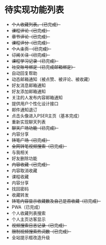# 待实现功能列表

-	~~个人收藏列表。（已完成）~~
-	~~课程评论（已完成）~~
-	~~章节评论（已完成）~~
-	~~课程评分（已完成）~~
-	~~个人主页 （已完成）~~
-	~~订阅关注（已完成）~~
-	~~课程学习记录（已完成）~~
-	~~社交账号绑定（已完成邮箱绑定）~~
-	自动回复帮助
-	动态邮箱通知（被点赞、被评论、被收藏）
-	好友消息邮箱通知
-	好友添加邮箱通知
-   关注的人发布内容邮箱通知
-   提供用户个性化设计接口
-   邮件通知退订
-	点击头像进入PSER主页（基本完成）
-   重新实现聊天列表
-	~~聊天广场功能（已完成）~~
-	内容分享
-	~~转笔广场（已完成）~~
-	~~全网转笔视频搜索（已完成）~~
-	与我相关
-	好友删除功能
-	~~内容收藏（已完成）~~
-	内容取消收藏
-	课程收藏
-	内容分享
-	找回密码
-	收藏转发
-	~~转笔内容显示收藏数及自己是否收藏（已完成）~~
-	PWA（已完成）
-	个人收藏列表搜索
-	个人主页访客显示
-	~~视频搜索日志记录（已完成）~~
-	~~限制视频搜索热词数（已完成）~~
-	全站提示框改造升级
